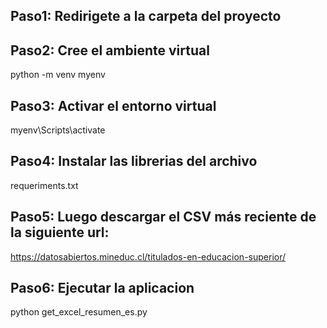 ## Paso1: Redirigete a la carpeta del proyecto 

## Paso2: Cree el ambiente virtual 
python -m venv myenv 

## Paso3: Activar el entorno virtual 
myenv\Scripts\activate

## Paso4: Instalar las librerias del archivo 
requeriments.txt

## Paso5: Luego descargar el CSV más reciente de la siguiente url:
https://datosabiertos.mineduc.cl/titulados-en-educacion-superior/

## Paso6: Ejecutar la aplicacion 
python get_excel_resumen_es.py 
